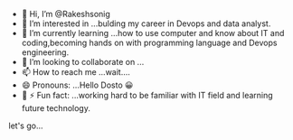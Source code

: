 - 👋 Hi, I’m @Rakeshsonig
- 👀 I’m interested in ...bulding my career in Devops and data analyst.
- 🌱 I’m currently learning ...how to use computer and know about IT and coding,becoming hands on with programming language and Devops engineering.
- 💞️ I’m looking to collaborate on ...
- 📫 How to reach me ...wait....
- 😄 Pronouns: ...Hello Dosto 😀
- 🤣 ⚡ Fun fact: ...working hard to be familiar with IT field and learning future technology.
<!---
Rakeshsonig/Rakeshsonig is a ✨ special ✨ repository because its `README.md` (this file) appears on your GitHub profile.
You can click the Preview link to take a look at your changes.
---> let's go...
